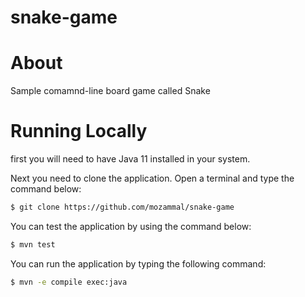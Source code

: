 # snake-game

# About

Sample comamnd-line board game called Snake

# Running Locally

first you will need to have Java 11 installed in your system. 

Next you need to clone the application. Open a terminal and type the command below:

```sh
$ git clone https://github.com/mozammal/snake-game
```

You can test the application by using the command below:

```sh
$ mvn test
```

You can run the application by typing the following command:

```sh
$ mvn -e compile exec:java
```

